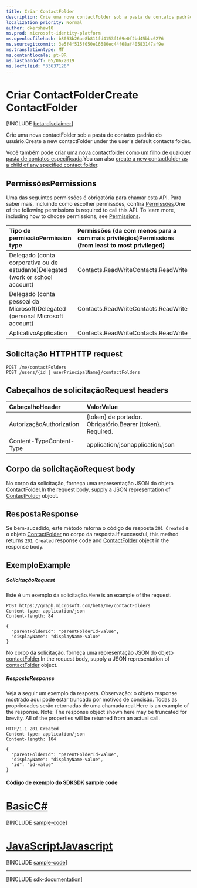 ```yaml
---
title: Criar ContactFolder
description: Crie uma nova contactFolder sob a pasta de contatos padrão do usuário.
localization_priority: Normal
author: dkershaw10
ms.prod: microsoft-identity-platform
ms.openlocfilehash: b8053b26ae8b811fd4153f169e0f2bd45bbc6276
ms.sourcegitcommit: 3e5f4f515f050e16680ec44f68af40583147af9e
ms.translationtype: MT
ms.contentlocale: pt-BR
ms.lasthandoff: 05/06/2019
ms.locfileid: "33637126"
---
```

# <a name="create-contactfolder"></a><span data-ttu-id="8739b-103">Criar ContactFolder</span><span class="sxs-lookup"><span data-stu-id="8739b-103">Create ContactFolder</span></span>

[!INCLUDE [beta-disclaimer](../../includes/beta-disclaimer.md)]

<span data-ttu-id="8739b-104">Crie uma nova contactFolder sob a pasta de contatos padrão do usuário.</span><span class="sxs-lookup"><span data-stu-id="8739b-104">Create a new contactFolder under the user's default contacts folder.</span></span>

<span data-ttu-id="8739b-105">Você também pode [criar uma nova contactfolder como um filho de qualquer pasta de contatos especificada](contactfolder-post-childfolders.md).</span><span class="sxs-lookup"><span data-stu-id="8739b-105">You can also [create a new contactfolder as a child of any specified contact folder](contactfolder-post-childfolders.md).</span></span>
## <a name="permissions"></a><span data-ttu-id="8739b-106">Permissões</span><span class="sxs-lookup"><span data-stu-id="8739b-106">Permissions</span></span>
<span data-ttu-id="8739b-p101">Uma das seguintes permissões é obrigatória para chamar esta API. Para saber mais, incluindo como escolher permissões, confira [Permissões](/graph/permissions-reference).</span><span class="sxs-lookup"><span data-stu-id="8739b-p101">One of the following permissions is required to call this API. To learn more, including how to choose permissions, see [Permissions](/graph/permissions-reference).</span></span>

|<span data-ttu-id="8739b-109">Tipo de permissão</span><span class="sxs-lookup"><span data-stu-id="8739b-109">Permission type</span></span>      | <span data-ttu-id="8739b-110">Permissões (da com menos para a com mais privilégios)</span><span class="sxs-lookup"><span data-stu-id="8739b-110">Permissions (from least to most privileged)</span></span>              |
|:--------------------|:---------------------------------------------------------|
|<span data-ttu-id="8739b-111">Delegado (conta corporativa ou de estudante)</span><span class="sxs-lookup"><span data-stu-id="8739b-111">Delegated (work or school account)</span></span> | <span data-ttu-id="8739b-112">Contacts.ReadWrite</span><span class="sxs-lookup"><span data-stu-id="8739b-112">Contacts.ReadWrite</span></span>    |
|<span data-ttu-id="8739b-113">Delegado (conta pessoal da Microsoft)</span><span class="sxs-lookup"><span data-stu-id="8739b-113">Delegated (personal Microsoft account)</span></span> | <span data-ttu-id="8739b-114">Contacts.ReadWrite</span><span class="sxs-lookup"><span data-stu-id="8739b-114">Contacts.ReadWrite</span></span>    |
|<span data-ttu-id="8739b-115">Aplicativo</span><span class="sxs-lookup"><span data-stu-id="8739b-115">Application</span></span> | <span data-ttu-id="8739b-116">Contacts.ReadWrite</span><span class="sxs-lookup"><span data-stu-id="8739b-116">Contacts.ReadWrite</span></span> |

## <a name="http-request"></a><span data-ttu-id="8739b-117">Solicitação HTTP</span><span class="sxs-lookup"><span data-stu-id="8739b-117">HTTP request</span></span>
<!-- { "blockType": "ignored" } -->
```http
POST /me/contactFolders
POST /users/{id | userPrincipalName}/contactFolders
```
## <a name="request-headers"></a><span data-ttu-id="8739b-118">Cabeçalhos de solicitação</span><span class="sxs-lookup"><span data-stu-id="8739b-118">Request headers</span></span>
| <span data-ttu-id="8739b-119">Cabeçalho</span><span class="sxs-lookup"><span data-stu-id="8739b-119">Header</span></span>       | <span data-ttu-id="8739b-120">Valor</span><span class="sxs-lookup"><span data-stu-id="8739b-120">Value</span></span> |
|:---------------|:--------|
| <span data-ttu-id="8739b-121">Autorização</span><span class="sxs-lookup"><span data-stu-id="8739b-121">Authorization</span></span>  | <span data-ttu-id="8739b-p102">{token} de portador. Obrigatório.</span><span class="sxs-lookup"><span data-stu-id="8739b-p102">Bearer {token}. Required.</span></span>  |
| <span data-ttu-id="8739b-124">Content-Type</span><span class="sxs-lookup"><span data-stu-id="8739b-124">Content-Type</span></span>  | <span data-ttu-id="8739b-125">application/json</span><span class="sxs-lookup"><span data-stu-id="8739b-125">application/json</span></span>  |

## <a name="request-body"></a><span data-ttu-id="8739b-126">Corpo da solicitação</span><span class="sxs-lookup"><span data-stu-id="8739b-126">Request body</span></span>
<span data-ttu-id="8739b-127">No corpo da solicitação, forneça uma representação JSON do objeto [ContactFolder](../resources/contactfolder.md).</span><span class="sxs-lookup"><span data-stu-id="8739b-127">In the request body, supply a JSON representation of [ContactFolder](../resources/contactfolder.md) object.</span></span>

## <a name="response"></a><span data-ttu-id="8739b-128">Resposta</span><span class="sxs-lookup"><span data-stu-id="8739b-128">Response</span></span>

<span data-ttu-id="8739b-129">Se bem-sucedido, este método retorna o código de resposta `201 Created` e o objeto [ContactFolder](../resources/contactfolder.md) no corpo da resposta.</span><span class="sxs-lookup"><span data-stu-id="8739b-129">If successful, this method returns `201 Created` response code and [ContactFolder](../resources/contactfolder.md) object in the response body.</span></span>

## <a name="example"></a><span data-ttu-id="8739b-130">Exemplo</span><span class="sxs-lookup"><span data-stu-id="8739b-130">Example</span></span>
##### <a name="request"></a><span data-ttu-id="8739b-131">Solicitação</span><span class="sxs-lookup"><span data-stu-id="8739b-131">Request</span></span>
<span data-ttu-id="8739b-132">Este é um exemplo da solicitação.</span><span class="sxs-lookup"><span data-stu-id="8739b-132">Here is an example of the request.</span></span>
<!-- {
  "blockType": "request",
  "name": "create_contactfolder_from_user"
}-->
```http
POST https://graph.microsoft.com/beta/me/contactFolders
Content-type: application/json
Content-length: 84

{
  "parentFolderId": "parentFolderId-value",
  "displayName": "displayName-value"
}
```
<span data-ttu-id="8739b-133">No corpo da solicitação, forneça uma representação JSON do objeto [contactFolder](../resources/contactfolder.md).</span><span class="sxs-lookup"><span data-stu-id="8739b-133">In the request body, supply a JSON representation of [contactFolder](../resources/contactfolder.md) object.</span></span>
##### <a name="response"></a><span data-ttu-id="8739b-134">Resposta</span><span class="sxs-lookup"><span data-stu-id="8739b-134">Response</span></span>
<span data-ttu-id="8739b-p103">Veja a seguir um exemplo da resposta. Observação: o objeto response mostrado aqui pode estar truncado por motivos de concisão. Todas as propriedades serão retornadas de uma chamada real.</span><span class="sxs-lookup"><span data-stu-id="8739b-p103">Here is an example of the response. Note: The response object shown here may be truncated for brevity. All of the properties will be returned from an actual call.</span></span>
<!-- {
  "blockType": "response",
  "truncated": true,
  "@odata.type": "microsoft.graph.contactFolder"
} -->
```http
HTTP/1.1 201 Created
Content-type: application/json
Content-length: 104

{
  "parentFolderId": "parentFolderId-value",
  "displayName": "displayName-value",
  "id": "id-value"
}
```
#### <a name="sdk-sample-code"></a><span data-ttu-id="8739b-138">Código de exemplo do SDK</span><span class="sxs-lookup"><span data-stu-id="8739b-138">SDK sample code</span></span>
# <a name="ctabcs"></a>[<span data-ttu-id="8739b-139">Basic</span><span class="sxs-lookup"><span data-stu-id="8739b-139">C#</span></span>](#tab/cs)
[!INCLUDE [sample-code](../includes/create_contactfolder_from_user-Cs-snippets.md)]

# <a name="javascripttabjavascript"></a>[<span data-ttu-id="8739b-140">JavaScript</span><span class="sxs-lookup"><span data-stu-id="8739b-140">Javascript</span></span>](#tab/javascript)
[!INCLUDE [sample-code](../includes/create_contactfolder_from_user-Javascript-snippets.md)]

---

[!INCLUDE [sdk-documentation](../includes/snippets_sdk_documentation_link.md)]

<!-- uuid: 8fcb5dbc-d5aa-4681-8e31-b001d5168d79
2015-10-25 14:57:30 UTC -->
<!--
{
  "type": "#page.annotation",
  "description": "Create ContactFolder",
  "keywords": "",
  "section": "documentation",
  "tocPath": "",
  "suppressions": [
    "Error: /api-reference/beta/api/user-post-contactfolders.md:\r\n      BookmarkMissing: '[#tab/cs](C#)'. Did you mean: #c (score: 5)",
    "Error: /api-reference/beta/api/user-post-contactfolders.md:\r\n      BookmarkMissing: '[#tab/javascript](Javascript)'. Did you mean: #javascript (score: 4)"
  ]
}
-->
